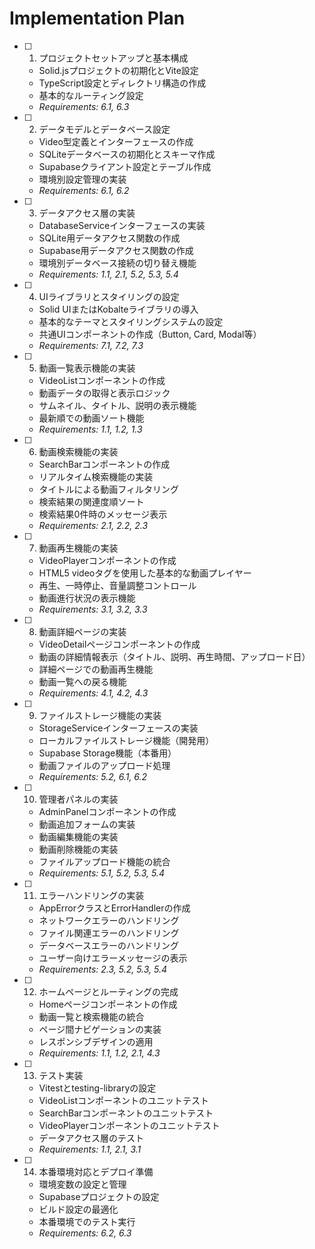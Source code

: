 # Implementation Plan

- [ ] 1. プロジェクトセットアップと基本構成
  - Solid.jsプロジェクトの初期化とVite設定
  - TypeScript設定とディレクトリ構造の作成
  - 基本的なルーティング設定
  - _Requirements: 6.1, 6.3_

- [ ] 2. データモデルとデータベース設定
  - Video型定義とインターフェースの作成
  - SQLiteデータベースの初期化とスキーマ作成
  - Supabaseクライアント設定とテーブル作成
  - 環境別設定管理の実装
  - _Requirements: 6.1, 6.2_

- [ ] 3. データアクセス層の実装
  - DatabaseServiceインターフェースの実装
  - SQLite用データアクセス関数の作成
  - Supabase用データアクセス関数の作成
  - 環境別データベース接続の切り替え機能
  - _Requirements: 1.1, 2.1, 5.2, 5.3, 5.4_

- [ ] 4. UIライブラリとスタイリングの設定
  - Solid UIまたはKobalteライブラリの導入
  - 基本的なテーマとスタイリングシステムの設定
  - 共通UIコンポーネントの作成（Button, Card, Modal等）
  - _Requirements: 7.1, 7.2, 7.3_

- [ ] 5. 動画一覧表示機能の実装
  - VideoListコンポーネントの作成
  - 動画データの取得と表示ロジック
  - サムネイル、タイトル、説明の表示機能
  - 最新順での動画ソート機能
  - _Requirements: 1.1, 1.2, 1.3_

- [ ] 6. 動画検索機能の実装
  - SearchBarコンポーネントの作成
  - リアルタイム検索機能の実装
  - タイトルによる動画フィルタリング
  - 検索結果の関連度順ソート
  - 検索結果0件時のメッセージ表示
  - _Requirements: 2.1, 2.2, 2.3_

- [ ] 7. 動画再生機能の実装
  - VideoPlayerコンポーネントの作成
  - HTML5 videoタグを使用した基本的な動画プレイヤー
  - 再生、一時停止、音量調整コントロール
  - 動画進行状況の表示機能
  - _Requirements: 3.1, 3.2, 3.3_

- [ ] 8. 動画詳細ページの実装
  - VideoDetailページコンポーネントの作成
  - 動画の詳細情報表示（タイトル、説明、再生時間、アップロード日）
  - 詳細ページでの動画再生機能
  - 動画一覧への戻る機能
  - _Requirements: 4.1, 4.2, 4.3_

- [ ] 9. ファイルストレージ機能の実装
  - StorageServiceインターフェースの実装
  - ローカルファイルストレージ機能（開発用）
  - Supabase Storage機能（本番用）
  - 動画ファイルのアップロード処理
  - _Requirements: 5.2, 6.1, 6.2_

- [ ] 10. 管理者パネルの実装
  - AdminPanelコンポーネントの作成
  - 動画追加フォームの実装
  - 動画編集機能の実装
  - 動画削除機能の実装
  - ファイルアップロード機能の統合
  - _Requirements: 5.1, 5.2, 5.3, 5.4_

- [ ] 11. エラーハンドリングの実装
  - AppErrorクラスとErrorHandlerの作成
  - ネットワークエラーのハンドリング
  - ファイル関連エラーのハンドリング
  - データベースエラーのハンドリング
  - ユーザー向けエラーメッセージの表示
  - _Requirements: 2.3, 5.2, 5.3, 5.4_

- [ ] 12. ホームページとルーティングの完成
  - Homeページコンポーネントの作成
  - 動画一覧と検索機能の統合
  - ページ間ナビゲーションの実装
  - レスポンシブデザインの適用
  - _Requirements: 1.1, 1.2, 2.1, 4.3_

- [ ] 13. テスト実装
  - Vitestとtesting-libraryの設定
  - VideoListコンポーネントのユニットテスト
  - SearchBarコンポーネントのユニットテスト
  - VideoPlayerコンポーネントのユニットテスト
  - データアクセス層のテスト
  - _Requirements: 1.1, 2.1, 3.1_

- [ ] 14. 本番環境対応とデプロイ準備
  - 環境変数の設定と管理
  - Supabaseプロジェクトの設定
  - ビルド設定の最適化
  - 本番環境でのテスト実行
  - _Requirements: 6.2, 6.3_